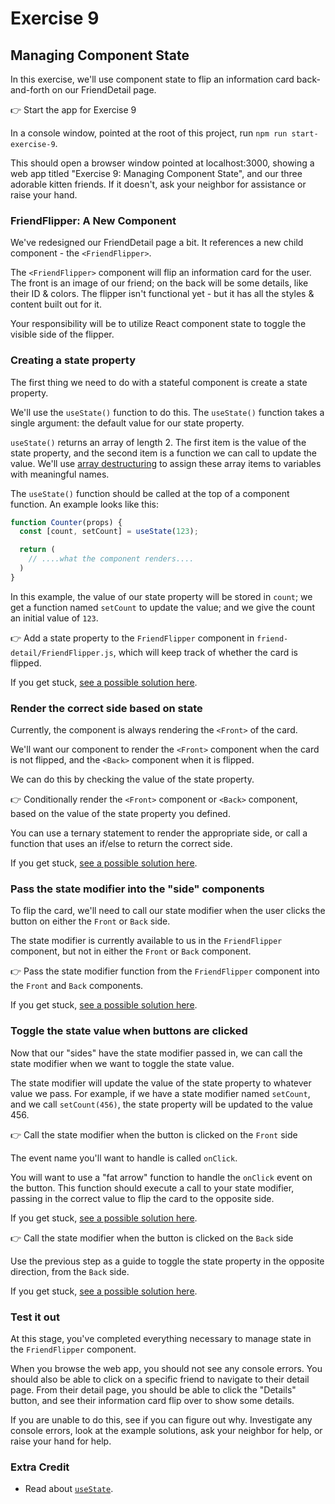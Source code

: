 # Exercise 9

## Managing Component State

In this exercise, we'll use component state to flip an information card back-and-forth on our FriendDetail page.

👉 Start the app for Exercise 9

In a console window, pointed at the root of this project, run `npm run start-exercise-9`.

This should open a browser window pointed at localhost:3000, showing a web app titled "Exercise 9: Managing Component State", and our three adorable kitten friends. If it doesn't, ask your neighbor for assistance or raise your hand.

### FriendFlipper: A New Component

We've redesigned our FriendDetail page a bit. It references a new child component - the `<FriendFlipper>`.

The `<FriendFlipper>` component will flip an information card for the user. The front is an image of our friend; on the back will be some details, like their ID & colors. The flipper isn't functional yet - but it has all the styles & content built out for it.

Your responsibility will be to utilize React component state to toggle the visible side of the flipper.

### Creating a state property

The first thing we need to do with a stateful component is create a state property.

We'll use the `useState()` function to do this. The `useState()` function takes a single argument: the default value for our state property.

`useState()` returns an array of length 2. The first item is the value of the state property, and the second item is a function we can call to update the value. We'll use [array destructuring](https://developer.mozilla.org/en-US/docs/Web/JavaScript/Reference/Operators/Destructuring_assignment) to assign these array items to variables with meaningful names.

The `useState()` function should be called at the top of a component function. An example looks like this:

```jsx
function Counter(props) {
  const [count, setCount] = useState(123);

  return (
    // ....what the component renders....
  )
}
```

In this example, the value of our state property will be stored in `count`; we get a function named `setCount` to update the value; and we give the count an initial value of `123`.

👉 Add a state property to the `FriendFlipper` component in `friend-detail/FriendFlipper.js`, which will keep track of whether the card is flipped.

If you get stuck, [see a possible solution here](./SOLUTIONS.md#useState).

### Render the correct side based on state

Currently, the component is always rendering the `<Front>` of the card.

We'll want our component to render the `<Front>` component when the card is not flipped, and the `<Back>` component when it is flipped.

We can do this by checking the value of the state property.

👉 Conditionally render the `<Front>` component or `<Back>` component, based on the value of the state property you defined.

You can use a ternary statement to render the appropriate side, or call a function that uses an if/else to return the correct side.

If you get stuck, [see a possible solution here](./SOLUTIONS.md#conditional-render).

### Pass the state modifier into the "side" components

To flip the card, we'll need to call our state modifier when the user clicks the button on either the `Front` or `Back` side.

The state modifier is currently available to us in the `FriendFlipper` component, but not in either the `Front` or `Back` component.

👉 Pass the state modifier function from the `FriendFlipper` component into the `Front` and `Back` components.

If you get stuck, [see a possible solution here](./SOLUTIONS.md#pass-state-modifier).

### Toggle the state value when buttons are clicked

Now that our "sides" have the state modifier passed in, we can call the state modifier when we want to toggle the state value.

The state modifier will update the value of the state property to whatever value we pass. For example, if we have a state modifier named `setCount`, and we call `setCount(456)`, the state property will be updated to the value 456.

👉 Call the state modifier when the button is clicked on the `Front` side

The event name you'll want to handle is called `onClick`.

You will want to use a "fat arrow" function to handle the `onClick` event on the button. This function should execute a call to your state modifier, passing in the correct value to flip the card to the opposite side.

If you get stuck, [see a possible solution here](./SOLUTIONS.md#toggle-front-to-back).

👉 Call the state modifier when the button is clicked on the `Back` side

Use the previous step as a guide to toggle the state property in the opposite direction, from the `Back` side.

If you get stuck, [see a possible solution here](./SOLUTIONS.md#toggle-back-to-front).

### Test it out

At this stage, you've completed everything necessary to manage state in the `FriendFlipper` component.

When you browse the web app, you should not see any console errors. You should also be able to click on a specific friend to navigate to their detail page. From their detail page, you should be able to click the "Details" button, and see their information card flip over to show some details.

If you are unable to do this, see if you can figure out why. Investigate any console errors, look at the example solutions, ask your neighbor for help, or raise your hand for help.

### Extra Credit

- Read about [`useState`](https://reactjs.org/docs/hooks-state.html).
